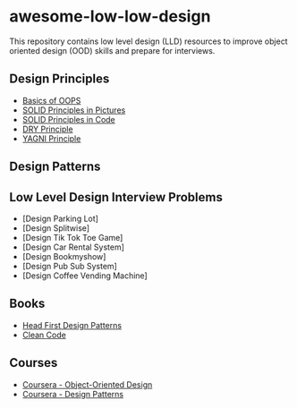 # awesome-low-low-design
This repository contains low level design (LLD) resources to improve object oriented design (OOD) skills and prepare for interviews.

## Design Principles
- [Basics of OOPS](concepts/OOPS.md)
- [SOLID Principles in Pictures](https://medium.com/backticks-tildes/the-s-o-l-i-d-principles-in-pictures-b34ce2f1e898)
- [SOLID Principles in Code](https://medium.com/android-news/solid-principles-the-definitive-guide-75e30a284dea)
- [DRY Principle](concepts/DRY.md)
- [YAGNI Principle](concepts/YAGNI.md)

## Design Patterns


## Low Level Design Interview Problems
- [Design Parking Lot]
- [Design Splitwise]
- [Design Tik Tok Toe Game]
- [Design Car Rental System]
- [Design Bookmyshow]
- [Design Pub Sub System]
- [Design Coffee Vending Machine]

## Books
- [Head First Design Patterns](https://www.amazon.com/Head-First-Design-Patterns-Object-Oriented/dp/149207800X/)
- [Clean Code](https://www.amazon.com/Clean-Code-Handbook-Software-Craftsmanship/dp/B08X8ZXT15)

## Courses
- [Coursera - Object-Oriented Design](https://www.coursera.org/learn/object-oriented-design)
- [Coursera - Design Patterns](https://www.coursera.org/learn/design-patterns)
